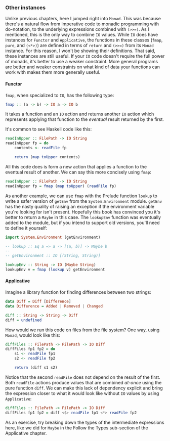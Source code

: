 ### Other instances

Unlike previous chapters, here I jumped right into `Monad`. This was because
there's a natural flow from imperative code to monadic programming with
do-notation, to the underlying expressions combined with `(>>=)`. As I
mentioned, this is the only way to combine `IO` values. While `IO` does have
instances for `Functor` and `Applicative`, the functions in these classes
(`fmap`, `pure`, and `(<*>)`) are defined in terms of `return` and `(>>=)` from
its `Monad` instance. For this reason, I won't be showing their definitions.
That said, these instances are still useful. If your `IO` code doesn't require
the full power of monads, it's better to use a weaker constraint. More general
programs are better and weaker constraints on what kind of data your functions
can work with makes them more generally useful.

#### Functor

`fmap`, when specialized to `IO`, has the following type:

```haskell
fmap :: (a -> b) -> IO a -> IO b
```

It takes a function and an `IO` action and returns another `IO` action which
represents applying that function to the *eventual* result returned by the
first.

It's common to see Haskell code like this:

```haskell
readInUpper :: FilePath -> IO String
readInUpper fp = do
    contents <- readFile fp

    return (map toUpper contents)
```

All this code does is form a new action that applies a function to the eventual
result of another. We can say this more concisely using `fmap`:

```haskell
readInUpper :: FilePath -> IO String
readInUpper fp = fmap (map toUpper) (readFile fp)
```

As another example, we can use `fmap` with the Prelude function `lookup` to
write a safer version of `getEnv` from the `System.Environment` module. `getEnv`
has the nasty quality of raising an exception if the environment variable you're
looking for isn't present. Hopefully this book has convinced you it's better to
return a `Maybe` in this case. The `lookupEnv` function was eventually added to
the module, but if you intend to support old versions, you'll need to define it
yourself:

```haskell
import System.Environment (getEnvironment)

-- lookup :: Eq a => a -> [(a, b)] -> Maybe b
--
-- getEnvironment :: IO [(String, String)]

lookupEnv :: String -> IO (Maybe String)
lookupEnv v = fmap (lookup v) getEnvironment
```

#### Applicative

Imagine a library function for finding differences between two strings:

```haskell
data Diff = Diff [Difference]
data Difference = Added | Removed | Changed

diff :: String -> String -> Diff
diff = undefined
```

How would we run this code on files from the file system? One way, using
`Monad`, would look like this:

```haskell
diffFiles :: FilePath -> FilePath -> IO Diff
diffFiles fp1 fp2 = do
    s1 <- readFile fp1
    s2 <- readFile fp2

    return (diff s1 s2)
```

Notice that the second `readFile` does not depend on the result of the first.
Both `readFile` actions produce values that are combined *at-once* using the
pure function `diff`. We can make this lack of dependency explicit and bring the
expression closer to what it would look like without `IO` values by using
`Applicative`:

```haskell
diffFiles :: FilePath -> FilePath -> IO Diff
diffFiles fp1 fp2 = diff <$> readFile fp1 <*> readFile fp2
```

As an exercise, try breaking down the types of the intermediate expressions
here, like we did for `Maybe` in the Follow the Types sub-section of the
Applicative chapter.

